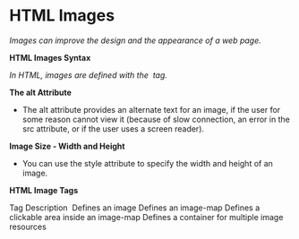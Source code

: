 # HTML Images

*Images can improve the design and the appearance of a web page.*

**HTML Images Syntax**

*In HTML, images are defined with the <img> tag.*

**The alt Attribute**

- The alt attribute provides an alternate text for an image, if the user for some reason cannot view it (because of slow connection, an error in the src attribute, or if the user uses a screen reader).

**Image Size - Width and Height**
- You can use the style attribute to specify the width and height of an image.

**HTML Image Tags**

Tag	Description
<img>	Defines an image
<map>	Defines an image-map
<area>	Defines a clickable area inside an image-map
<picture>	Defines a container for multiple image resources
